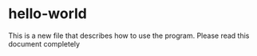 # hello-world
This is a new file that describes how to use the program. Please read this document completely
